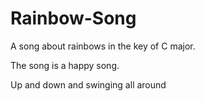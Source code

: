# Rainbow-Song

A song about rainbows in the key of C major.

The song is a happy song.

Up and down and swinging all around
